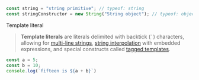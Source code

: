 ```js
const string = "string primitive"; // typeof: string
const stringConstructor = new String("String object"); // typeof: object
```

Template literal
> **Template literals** are literals delimited with backtick (`` ` ``) characters, allowing for [multi-line strings](https://developer.mozilla.org/en-US/docs/Web/JavaScript/Reference/Template_literals#multi-line_strings), [string interpolation](https://developer.mozilla.org/en-US/docs/Web/JavaScript/Reference/Template_literals#string_interpolation) with embedded expressions, and special constructs called [tagged templates](https://developer.mozilla.org/en-US/docs/Web/JavaScript/Reference/Template_literals#tagged_templates).

```js
const a = 5;
const b = 10;
console.log(`fifteen is ${a + b}`)
```